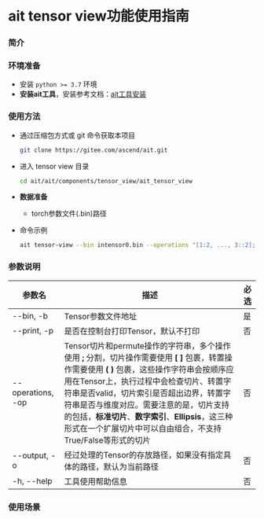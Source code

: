# ait tensor view功能使用指南

### 简介

### 环境准备

- 安装 `python >= 3.7` 环境
- **安装ait工具**，安装参考文档：[ait工具安装](https://gitee.com/ascend/ait/blob/master/ait/docs/install/README.md)

### 使用方法

- 通过压缩包方式或 git 命令获取本项目
  ```sh
  git clone https://gitee.com/ascend/ait.git
  ```
- 进入 tensor view 目录
  ```sh
  cd ait/ait/components/tensor_view/ait_tensor_view
  ```

- **数据准备**
    - torch参数文件(.bin)路径
- 命令示例
  ```sh
  ait tensor-view --bin intensor0.bin --operations "[1:2, ..., 3::2];(0,2,1,4);[1:3];(2,0,1)" --output tmp_view/output_view.bin
  ```

### 参数说明

| 参数名               | 描述                                                                                                                                                                                                                                         | 必选 |
|-------------------|--------------------------------------------------------------------------------------------------------------------------------------------------------------------------------------------------------------------------------------------|----|
| --bin, -b         | Tensor参数文件地址                                                                                                                                                                                                                               | 是  |
| --print, -p       | 是否在控制台打印Tensor，默认不打印                                                                                                                                                                                                                       | 否  |
| --operations, -op | Tensor切片和permute操作的字符串，多个操作使用 **;** 分割，切片操作需要使用 **[ ]** 包裹，转置操作需要使用 **( )** 包裹，这些操作字符串会按顺序应用在Tensor上，执行过程中会检查切片、转置字符串是否valid，切片索引是否超出边界，转置字符串是否与维度对应。需要注意的是，切片支持的包括，**标准切片**、**数字索引**、**Ellipsis**，这三种形式在一个扩展切片中可以自由组合，不支持True/False等形式的切片 | 否  |
| --output, -o      | 经过处理的Tensor的存放路径，如果没有指定具体的路径，默认为当前路径                                                                                                                                                                                                       | 否  |
| -h, --help        | 工具使用帮助信息                                                                                                                                                                                                                                   | 否  |

### 使用场景

